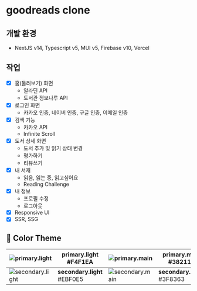# goodreads clone


## 개발 환경
- NextJS v14, Typescript v5, MUI v5, Firebase v10, Vercel


## 작업
- [X] 홈(둘러보기) 화면
  - 알라딘 API
  - 도서관 정보나루 API
- [X] 로그인 화면
  - 카카오 인증, 네이버 인증, 구글 인증, 이메일 인증
- [X] 검색 기능
  - 카카오 API
  - Infinite Scroll
- [X] 도서 상세 화면
  - 도서 추가 및 읽기 상태 변경
  - 평가하기
  - 리뷰쓰기
- [X] 내 서재
  - 읽음, 읽는 중, 읽고싶어요
  - Reading Challenge
- [X] 내 정보
  - 프로필 수정
  - 로그아웃
- [X] Responsive UI
- [X] SSR, SSG

## 🎨 Color Theme

| ![primary.light](https://via.placeholder.com/50/F4F1EA/000000?text=+) | **primary.light**<br/>#F4F1EA | ![primary.main](https://via.placeholder.com/50/382110/000000?text=+) | **primary.main**<br/>#382110 | ![primary.dark](https://via.placeholder.com/50/1E1915/000000?text=+) | **primary.dark**<br/>#1E1915 |
| --- | --- | --- | --- | --- | --- |
| ![secondary.light](https://via.placeholder.com/50/EBF0E5/000000?text=+) | **secondary.light**<br/>#EBF0E5 | ![secondary.main](https://via.placeholder.com/50/3F8363/000000?text=+) | **secondary.main**<br/>#3F8363 | ![secondary.dark](https://via.placeholder.com/50/00635D/000000?text=+) | **secondary.dark**<br/>#00635D |


<!-- 
```
- [x] app-router로 migration 완료

```
-->

<!--
## Style

- MUI component와 sx 속성을 기본으로 사용한다.
- sx 속성을 변수로 선언시 변수명 앞에 sx접두사를 붙인다. (ex, sxLoginButton)
- sx 속성 변수는 component, section, wrapper 단위에서 사용을 권한다.
-->

<!--
- [x] [디자인 스크린샷 후 컴포넌트 쪼개기](<(https://www.figma.com/file/5gEzxwmNHwav14bwg6Ak3Q/%EC%BB%B4%ED%8F%AC%EB%84%8C%ED%8A%B8-%EC%AA%BC%EA%B0%9C%EA%B8%B0?type=design&node-id=37-99&mode=design&t=BjTAn795MOb39f0t-4)>)

- 로그인 UI 구현 (손풀기)
- 사용할 공통컴포넌트 (더 확인해보기...)
  [x] Header, Footer, Editor, Drawer
  [x] SearchBar
- [x] 폰트(Noto Sans KR) 및 공통 global css(a tag MUI link 및 버튼 기본 색상, layout 구성 위한 header main footer 길이) 적용 
-->